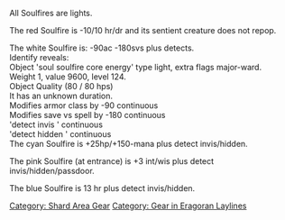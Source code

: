 All Soulfires are lights.

The red Soulfire is -10/10 hr/dr and its sentient creature does not
repop.

The white Soulfire is: -90ac -180svs plus detects.  
Identify reveals:  
Object 'soul soulfire core energy' type light, extra flags major-ward.  
Weight 1, value 9600, level 124.  
Object Quality (80 / 80 hps)  
It has an unknown duration.  
Modifies armor class by -90 continuous  
Modifies save vs spell by -180 continuous  
'detect invis ' continuous  
'detect hidden ' continuous  
The cyan Soulfire is +25hp/+150-mana plus detect invis/hidden.

The pink Soulfire (at entrance) is +3 int/wis plus detect
invis/hidden/passdoor.

The blue Soulfire is 13 hr plus detect invis/hidden.

[Category: Shard Area Gear](Category:_Shard_Area_Gear "wikilink")
[Category: Gear in Eragoran
Laylines](Category:_Gear_in_Eragoran_Laylines "wikilink")
